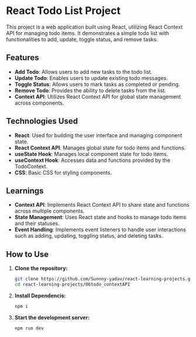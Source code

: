 # React Todo List Project

This project is a web application built using React, utilizing React Context API for managing todo items. It demonstrates a simple todo list with functionalities to add, update, toggle status, and remove tasks.

## Features

- **Add Todo**: Allows users to add new tasks to the todo list.
- **Update Todo**: Enables users to update existing todo messages.
- **Toggle Status**: Allows users to mark tasks as completed or pending.
- **Remove Todo**: Provides the ability to delete tasks from the list.
- **Context API**: Utilizes React Context API for global state management across components.

## Technologies Used

- **React**: Used for building the user interface and managing component state.
- **React Context API**: Manages global state for todo items and functions.
- **useState Hook**: Manages local component state for todo items.
- **useContext Hook**: Accesses data and functions provided by the TodoContext.
- **CSS**: Basic CSS for styling components.

## Learnings

- **Context API**: Implements React Context API to share state and functions across multiple components.
- **State Management**: Uses React state and hooks to manage todo items and their statuses.
- **Event Handling**: Implements event listeners to handle user interactions such as adding, updating, toggling status, and deleting tasks.

## How to Use

1. **Clone the repository:**
   ```bash
   git clone https://github.com/Sunnny-yadav/react-learning-projects.git
   cd react-learning-projects/06todo_contextAPI
2. **Install Dependencis:**
   ```bash
   npm i
   ```
3. **Start the development server:**
   ```bash
   npm run dev 
   ```
